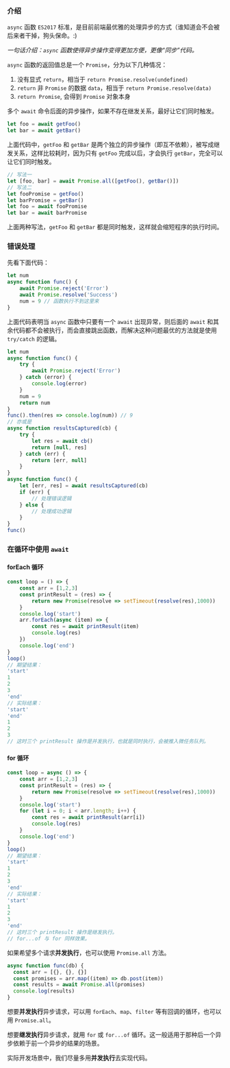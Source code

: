 ### 介绍

`async` 函数 `ES2017` 标准，是目前前端最优雅的处理异步的方式（谁知道会不会被后来者干掉，狗头保命。:)

*一句话介绍：`async` 函数使得异步操作变得更加方便，更像“同步”代码。*

`async` 函数的返回值总是一个 `Promise`，分为以下几种情况：

1. 没有显式 `return`，相当于 `return Promise.resolve(undefined)`
2. `return` 非 `Promise` 的数据 `data`，相当于 `return Promise.resolve(data)`
3. `return Promise`, 会得到 `Promise` 对象本身

多个 `await` 命令后面的异步操作，如果不存在继发关系，最好让它们同时触发。

```javascript
let foo = await getFoo()
let bar = await getBar()
```

上面代码中，`getFoo` 和 `getBar` 是两个独立的异步操作（即互不依赖），被写成继发关系，这样比较耗时，因为只有 `getFoo` 完成以后，才会执行 `getBar`，完全可以让它们同时触发。

```javascript
// 写法一
let [foo, bar] = await Promise.all([getFoo(), getBar()])
// 写法二
let fooPromise = getFoo()
let barPromise = getBar()
let foo = await fooPromise
let bar = await barPromise
```

上面两种写法，`getFoo` 和 `getBar` 都是同时触发，这样就会缩短程序的执行时间。

### 错误处理

先看下面代码：

```javascript
let num
async function func() {
    await Promise.reject('Error')
    await Promise.resolve('Success')
    num = 9 // 函数执行不到这里来
}
```

上面代码表明当 `async` 函数中只要有一个 `await` 出现异常，则后面的 `await` 和其余代码都不会被执行，而会直接跳出函数，而解决这种问题最优的方法就是使用 `try/catch` 的逻辑。

```javascript
let num
async function func() {
    try {
        await Promise.reject('Error')
    } catch (error) {
        console.log(error)
    }
    num = 9
    return num
}
func().then(res => console.log(num)) // 9
// 亦或是
async function resultsCaptured(cb) {
    try {
        let res = await cb()
        return [null, res]
    } catch (err) {
        return [err, null]
    }
}
async function func() {
    let [err, res] = await resultsCaptured(cb)
    if (err) {
        // 处理错误逻辑
    } else {
        // 处理成功逻辑
    }
}
func()
```

### 在循环中使用 `await`

#### forEach 循环

```javascript
const loop = () => {
    const arr = [1,2,3]
    const printResult = (res) => {
        return new Promise(resolve => setTimeout(resolve(res),1000))
    }
    console.log('start')
    arr.forEach(async (item) => {
        const res = await printResult(item)
        console.log(res)
    })
    console.log('end')
}
loop()
// 期望结果：
'start'
1
2
3
'end'
// 实际结果：
'start'
'end'
1
2
3
// 这时三个 printResult 操作是并发执行，也就是同时执行，会被推入微任务队列。
```

#### for 循环

```javascript
const loop = async () => {
    const arr = [1,2,3]
    const printResult = (res) => {
        return new Promise(resolve => setTimeout(resolve(res),1000))
    }
    console.log('start')
    for (let i = 0; i < arr.length; i++) {
        const res = await printResult(arr[i])
        console.log(res)
    }
    console.log('end')
}
loop()
// 期望结果：
'start'
1
2
3
'end'
// 实际结果：
'start'
1
2
3
'end'
// 这时三个 printResult 操作是继发执行。
// for...of 与 for 同样效果。
```

如果希望多个请求**并发执行**，也可以使用 `Promise.all` 方法。

```javascript
async function func(db) {
  const arr = [{}, {}, {}]
  const promises = arr.map((item) => db.post(item))
  const results = await Promise.all(promises)
  console.log(results)
}
```

想要**并发执行**异步请求，可以用 `forEach`、`map`、`filter` 等有回调的循环，也可以用 `Promise.all`。

想要**继发执行**异步请求，就用 `for` 或 `for...of` 循环。这一般适用于那种后一个异步依赖于前一个异步的结果的场景。

实际开发场景中，我们尽量多用**并发执行**去实现代码。
